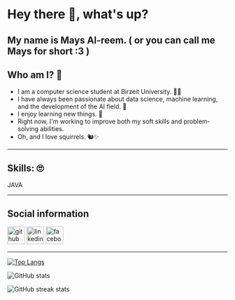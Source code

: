 # Hey there 👋, what's up?

## My name is Mays Al-reem. ( or you can call me Mays for short :3 )

## Who am I? 🤨
- I am a computer science student at Birzeit University. 👩‍💻
- I have always been passionate about data science, machine learning, and the development of the AI field. 🤖
- I enjoy learning new things. 🌟
- Right now, I'm working to improve both my soft skills and problem-solving abilities.
- Oh, and I love squirrels. 🐿️✨
---

## Skills: 🙄
JAVA

---

## Social information
[<img src='https://cdn.jsdelivr.net/npm/simple-icons@3.0.1/icons/github.svg' alt='github' height='40'>](https://github.com/MaysHroub)  [<img src='https://cdn.jsdelivr.net/npm/simple-icons@3.0.1/icons/linkedin.svg' alt='linkedin' height='40'>](https://www.linkedin.com/in/mays-al-reem-hroub-80472426a/)  [<img src='https://cdn.jsdelivr.net/npm/simple-icons@3.0.1/icons/facebook.svg' alt='facebook' height='40'>](https://www.facebook.com/alreem.mays.4)  

---
[![Top Langs](https://github-readme-stats.vercel.app/api/top-langs/?username=MaysHroub)](https://github.com/anuraghazra/github-readme-stats)

![GitHub stats](https://github-readme-stats.vercel.app/api?username=MaysHroub&show_icons=true)  

![GitHub streak stats](https://streak-stats.demolab.com/?user=MaysHroub)  
